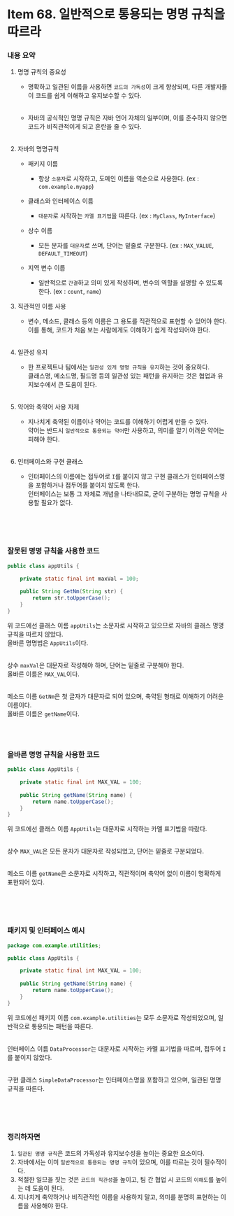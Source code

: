 # Item 68. 일반적으로 통용되는 명명 규칙을 따르라

### 내용 요약 <br>
1. 명명 규칙의 중요성
    - 명확하고 일관된 이름을 사용하면 `코드의 가독성`이 크게 향상되며, 다른 개발자들이 코드를 쉽게 이해하고 유지보수할 수 있다. <br><br>

    - 자바의 공식적인 명명 규칙은 자바 언어 자체의 일부이며, 이를 준수하지 않으면 코드가 비직관적이게 되고 혼란을 줄 수 있다. <br><br>

2. 자바의 명명규칙
    - 패키지 이름
      - 항상 `소문자`로 시작하고, 도메인 이름을 역순으로 사용한다. (ex : `com.example.myapp`)

    - 클래스와 인터페이스 이름
      - `대문자`로 시작하는 `카멜 표기법`을 따른다. (ex : `MyClass`, `MyInterface`)
      
    - 상수 이름
      - 모든 문자를 `대문자`로 쓰며, 단어는 밑줄로 구분한다. (ex : `MAX_VALUE`, `DEFAULT_TIMEOUT`)

    - 지역 변수 이름
      - 일반적으로 `간결`하고 의미 있게 작성하며, 변수의 역할을 설명할 수 있도록 한다. (ex : `count`, `name`)


3. 직관적인 이름 사용
    - 변수, 메소드, 클래스 등의 이름은 그 용도를 직관적으로 표현할 수 있어야 한다. <br>
      이를 통해, 코드가 처음 보는 사람에게도 이해하기 쉽게 작성되어야 한다. <br><br>


4. 일관성 유지
    - 한 프로젝트나 팀에서는 `일관성 있게 명명 규칙을 유지`하는 것이 중요하다.  <br>
      클래스명, 메소드명, 필드명 등의 일관성 있는 패턴을 유지하는 것은 협업과 유지보수에서 큰 도움이 된다. <br><br>

5. 약어와 축약어 사용 자제
    - 지나치게 축약된 이름이나 약어는 코드를 이해하기 어렵게 만들 수 있다. <br>
      약어는 반드시 `일반적으로 통용되는 약어`만 사용하고, 의미를 알기 어려운 약어는 피해야 한다. <br><br>

6. 인터페이스와 구현 클래스
   - 인터페이스의 이름에는 접두어로 `I`를 붙이지 않고 구현 클래스가 인터페이스명을 포함하거나 접두어를 붙이지 않도록 한다. <br>
     인터페이스는 보통 그 자체로 개념을 나타내므로, 굳이 구분하는 명명 규칙을 사용할 필요가 없다. <br><br>

<br><br>



### 잘못된 명명 규칙을 사용한 코드
```java
public class appUtils {

    private static final int maxVal = 100;
    
    public String GetNm(String str) {
        return str.toUpperCase();
    }
}
```
위 코드에선 클래스 이름 `appUtils`는 소문자로 시작하고 있으므로 자바의 클래스 명명 규칙을 따르지 않았다. <br>
올바른 명명법은 `AppUtils`이다. <br><br>

상수 `maxVal`은 대문자로 작성해야 하며, 단어는 밑줄로 구분해야 한다. <br> 
올바른 이름은 `MAX_VAL`이다. <br><br>

메소드 이름 `GetNm`은 첫 글자가 대문자로 되어 있으며, 축약된 형태로 이해하기 어려운 이름이다. <br>
올바른 이름은 `getName`이다.

<br><br>



### 올바른 명명 규칙을 사용한 코드
```java
public class AppUtils {

    private static final int MAX_VAL = 100;
    
    public String getName(String name) {
        return name.toUpperCase();
    }
}
```
위 코드에선 클래스 이름 `AppUtils`는 대문자로 시작하는 카멜 표기법을 따랐다. <br><br>

상수 `MAX_VAL`은 모든 문자가 대문자로 작성되었고, 단어는 밑줄로 구분되었다. <br><br>

메소드 이름 `getName`은 소문자로 시작하고, 직관적이며 축약어 없이 이름이 명확하게 표현되어 있다. <br><br>

<br><br>



### 패키지 및 인터페이스 예시
```java
package com.example.utilities;

public class AppUtils {

    private static final int MAX_VAL = 100;
    
    public String getName(String name) {
        return name.toUpperCase();
    }
}
```
위 코드에선 패키지 이름 `com.example.utilities`는 모두 소문자로 작성되었으며, 일반적으로 통용되는 패턴을 따른다. <br><br>

인터페이스 이름 `DataProcessor`는 대문자로 시작하는 카멜 표기법을 따르며, 접두어 `I`를 붙이지 않았다. <br><br>

구현 클래스 `SimpleDataProcessor`는 인터페이스명을 포함하고 있으며, 일관된 명명 규칙을 따른다. <br><br>

<br><br>


### 정리하자면
1. `일관된 명명 규칙`은 코드의 가독성과 유지보수성을 높이는 중요한 요소이다. 
2. 자바에서는 이미 `일반적으로 통용되는 명명 규칙`이 있으며, 이를 따르는 것이 필수적이다.
3. 적절한 일므을 짓는 것은 `코드의 직관성`을 높이고, 팀 간 협업 시 코드의 `이해도`를 높이는 데 도움이 된다.
4. 지나치게 축약하거나 비직관적인 이름을 사용하지 말고, 의미를 분명히 표현하는 이름을 사용해야 한다.



